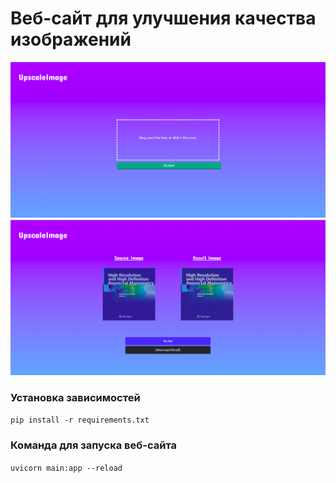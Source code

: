 # Веб-сайт для улучшения качества изображений

![image](screenshots/home.png)
![image](screenshots/result.png)

### Установка зависимостей
`pip install -r requirements.txt`

### Команда для запуска веб-сайта
`uvicorn main:app --reload`